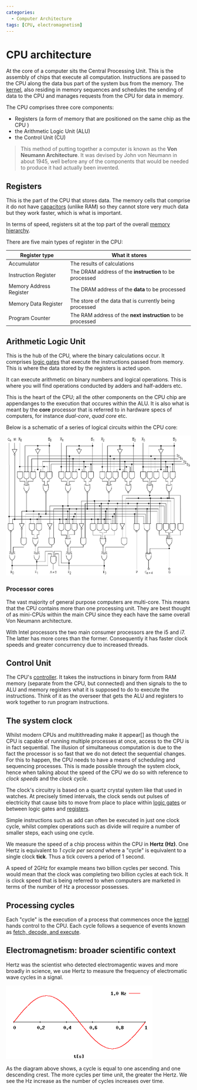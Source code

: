 ```yaml
---
categories:
  - Computer Architecture
tags: [CPU, electromagnetism]
---
```


# CPU architecture

At the core of a computer sits the Central Processing Unit. This is the assembly of chips that execute all computation. Instructions are passed to the CPU along the data bus part of the system bus from the memory. The [kernel](/Operating_Systems/The_Kernel.md), also residing in memory sequences and schedules the sending of data to the CPU and manages requests from the CPU for data in memory.

The CPU comprises three core components:

- Registers (a form of memory that are positioned on the same chip as the CPU )
- the Arithmetic Logic Unit (ALU)
- the Control Unit (CU)

> This method of putting together a computer is known as the **Von Neumann Architecture**. It was devised by John von Neumann in about 1945, well before any of the components that would be needed to produce it had actually been invented.

## Registers

This is the part of the CPU that stores data. The memory cells that comprise it do not have [capacitors](/Hardware/Memory/Memory.md) (unlike RAM) so they cannot store very much data but they work faster, which is what is important.

In terms of speed, registers sit at the top part of the overall [memory hierarchy](/Hardware/Memory/Memory.md#the-memory-hierarchy).

There are five main types of register in the CPU:

| Register type           | What it stores                                              |
| ----------------------- | ----------------------------------------------------------- |
| Accumulator             | The results of calculations                                 |
| Instruction Register    | The DRAM address of the **instruction** to be processed     |
| Memory Address Register | The DRAM address of the **data** to be processed            |
| Memory Data Register    | The store of the data that is currently being processed     |
| Program Counter         | The RAM address of the **next instruction** to be processed |

## Arithmetic Logic Unit

This is the hub of the CPU, where the binary calculations occur. It comprises [logic gates](/Hardware/Logic_Gates/Logic_gates.md) that execute the instructions passed from memory. This is where the data stored by the registers is acted upon.

It can execute arithmetic on binary numbers and logical operations. This is where you will find operations conducted by adders and half-adders etc.

This is the heart of the CPU; all the other components on the CPU chip are appendanges to the execution that occures within the ALU. It is also what is meant by the **core** processor that is referred to in hardware specs of computers, for instance _dual-core_, _quad core_ etc.

Below is a schematic of a series of logical circuits within the CPU core:

![74181aluschematic.png](/img/74181aluschematic.png)

### Processor cores

The vast majority of general purpose computers are multi-core. This means that the CPU contains more than one processing unit. They are best thought of as mini-CPUs within the main CPU since they each have the same overall Von Neumann architecture.

With Intel processors the two main consumer processors are the i5 and i7. The latter has more cores than the former. Consequently it has faster clock speeds and greater concurrency due to increased threads.

## Control Unit

The CPU's [controller](/Hardware/Chipset_and_controllers.md). It takes the instructions in binary form from RAM memory (separate from the CPU, but connected) and then signals to the to ALU and memory registers what it is supposed to do to execute the instructions. Think of it as the overseer that gets the ALU and registers to work together to run program instructions.

## The system clock

Whilst modern CPUs and multithreading make it appear[] as though the CPU is capable of running multiple processes at once, access to the CPU is in fact sequential. The illusion of simultaneous computation is due to the fact the processor is so fast that we do not detect the sequential changes. For this to happen, the CPU needs to have a means of scheduling and sequencing processes. This is made possible through the system clock, hence when talking about the speed of the CPU we do so with reference to _clock speeds_ and the _clock cycle_.

The clock's circuitry is based on a quartz crystal system like that used in watches. At precisely timed intervals, the clock sends out pulses of electricity that cause bits to move from place to place within [logic gates](/Hardware/Logic_Gates/Logic_gates.md) or between logic gates and [registers](/Hardware/CPU/CPU_architecture.md#registers).

Simple instructions such as add can often be executed in just one clock cycle, whilst complex operations such as divide will require a number of smaller steps, each using one cycle.

We measure the speed of a chip process within the CPU in **Hertz (Hz)**. One Hertz is equivalent to _1 cycle per second_ where a "cycle" is equivalent to a single clock **tick**. Thus a tick covers a period of 1 second.

A speed of 2GHz for example means two billion cycles per second. This would mean that the clock was completing two billion cycles at each tick. It is clock speed that is being referred to when computers are marketed in terms of the number of Hz a processor possesses.

## Processing cycles

Each "cycle" is the execution of a process that commences once the [kernel](/Operating_Systems/The_Kernel.md) hands control to the CPU. Each cycle follows a sequence of events known as [fetch, decode, and execute](/Hardware/CPU/Fetch_decode_execute.md).

## Electromagnetism: broader scientific context

Hertz was the scientist who detected electromagentic waves and more broadly in science, we use Hertz to measure the frequency of electromatic wave cycles in a signal.

![](/img/hertz_wave_freq.gif)

As the diagram above shows, a cycle is equal to one ascending and one descending crest. The more cycles per time unit, the greater the Hertz. We see the Hz increase as the number of cycles increases over time.
